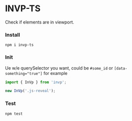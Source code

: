 # INVP-TS    

Check if elements are in viewport.     

### Install

```
npm i invp-ts
```

### Init    

Ue w/e querySelector you want, could be ```#some_id``` or ```[data-something="true"]``` for example     

```typescript
import { InVp } from 'invp';

new InVp('.js-reveal');
```

### Test
```
npm test
```
